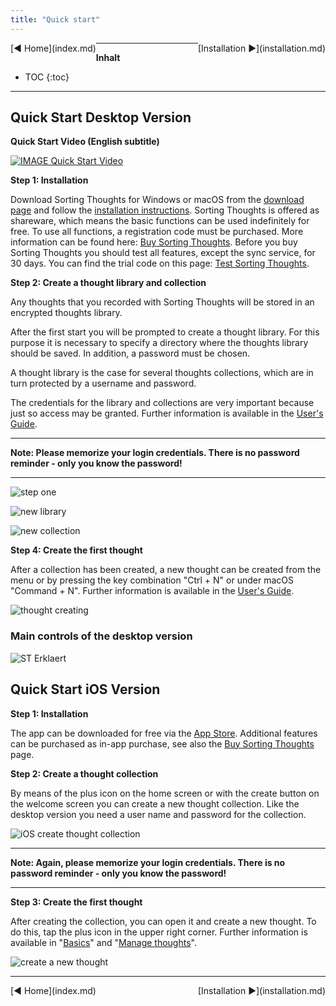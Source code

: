 ```yaml
---
title: "Quick start"
---
```


<div class="pageNavigation">
<div style="float:left;">
  [◀️ Home](index.md)
</div>
<div style="float:right;">
  [Installation ▶️](installation.md)
</div>
</div>

---------------
__Inhalt__
* TOC
{:toc}
---------------

## Quick Start Desktop Version

**Quick Start Video (English subtitle)**

[![IMAGE Quick Start Video](http://img.youtube.com/vi/iM9MuyhYE5o/0.jpg)](https://youtu.be/iM9MuyhYE5o)

**Step 1: Installation**

Download Sorting Thoughts for Windows or macOS from the [download page](https://www.sortingthoughts.de/blog/download/) and follow the [installation instructions](installation.md). Sorting Thoughts is offered as shareware, which means the basic functions can be used indefinitely for free. To use all  functions, a registration code must be purchased. More information can be found here: [Buy Sorting Thoughts](https://www.sortingthoughts.de/blog/buy-sorting-thoughts/). Before you buy Sorting Thoughts you should test all features, except the sync service, for 30 days. You can find the trial code on this page: [Test Sorting Thoughts](https://www.sortingthoughts.de/blog/test-sorting-thoughts/).

**Step 2: Create a thought library and collection**

Any thoughts that you recorded with Sorting Thoughts will be stored in an encrypted thoughts library.

After the first start you will be prompted to create a thought library. For this purpose it is necessary to specify a directory where the thoughts library should be saved. In addition, a password must be chosen.

A thought library is the case for several thoughts collections, which are in turn protected by a username and password.

The credentials for the library and collections are very important because just so access may be granted. Further information is available in the [User's Guide](/handbuch/gedanken_bibliothek.md).

---------------

**Note: Please memorize your login credentials. There is no password reminder - only you know the password!**

---------------

![step one](/assets/images/start-erster-schritt.png)

![new library](/assets/images/start-neue-bibliothek.png)

![new collection](/assets/images/start-neue-sammlung.png)


**Step 4: Create the first thought**

After a collection has been created, a new thought can be created from the menu or by pressing the key combination "Ctrl + N" or under macOS "Command + N". Further information is available in the [User's Guide](/handbuch/gedanken_verwalten.md).

![thought creating](/assets/images/gedanke-anlegen.png)

### Main controls of the desktop version

![ST Erklaert](/assets/images/st-erklaert-eng.png)

## Quick Start iOS Version

**Step 1: Installation**

The app can be downloaded for free via the [App Store](https://itunes.apple.com/us/app/sorting-thoughts/id932094917). Additional features can be purchased as in-app purchase, see also the [Buy Sorting Thoughts](https://www.sortingthoughts.de/blog/buy-sorting-thoughts/) page.

**Step 2: Create a thought collection**

By means of the plus icon on the home screen or with the create button on the welcome screen you can create a new thought collection. Like the desktop version you need a user name and password for the collection.

![iOS create thought collection](/assets/images/WelcomeScreenAndCreateCollection_en.png)

---------------

**Note: Again, please memorize your login credentials. There is no password reminder - only you know the password!**

---------------

**Step 3: Create the first thought**

After creating the collection, you can open it and create a new thought. To do this, tap the plus icon in the upper right corner. Further information is available in "[Basics](/handbuch/grundlagen_mobile.md)" and "[Manage thoughts](/handbuch/gedanken_verwalten_mobile.md)".

![create a new thought](/assets/images/CreateNoteAnimation_en.gif)



---------------

<div class="pageNavigation">
<div style="float:left;">
  [◀️ Home](index.md)
</div>
<div style="float:right;">
  [Installation ▶️](installation.md)
</div>
</div>
